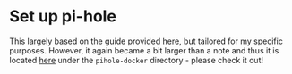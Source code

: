 # Set up pi-hole

This largely based on the guide provided [here][1], but tailored for my specific purposes. However, it again became a
bit larger than a note and thus it is located [here][2] under the `pihole-docker`
directory - please check it out!

[1]: https://hub.docker.com/r/pihole/pihole/

[2]: ../utils
